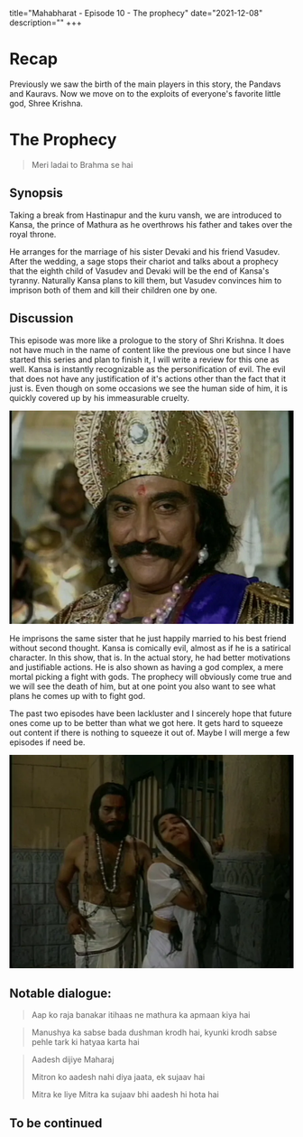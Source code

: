 title="Mahabharat - Episode 10 - The prophecy"
date="2021-12-08"
description=""
+++
# Recap 
Previously we saw the birth of the main players in this story, the Pandavs
and Kauravs. Now we move on to the exploits of everyone's favorite
little god, Shree Krishna. 

# The Prophecy
> Meri ladai to Brahma se hai

## Synopsis
Taking a break from Hastinapur and the kuru vansh, we are introduced to
Kansa, the prince of Mathura as he overthrows his father and takes over the
royal throne. 

He arranges for the marriage of his sister Devaki and his friend Vasudev.
After the wedding, a sage stops their chariot and talks about a prophecy
that the eighth child of Vasudev and Devaki will be the end of Kansa's
tyranny. Naturally Kansa plans to kill them, but Vasudev convinces him to
imprison both of them and kill their children one by one.

## Discussion
This episode was more like a prologue to the story of Shri Krishna. It does not
have much in the name of content like the previous one but since I have started
this series and plan to finish it, I will write a review for this one as well.
Kansa is instantly recognizable as the personification of evil. The evil that
does not have any justification of it's actions other than the fact that it
just is. Even though on some occasions we see the human side of him, it is
quickly covered up by his immeasurable cruelty. 

![Kansa](/static/images/mahabharat/ep_10_1.webp)

He imprisons the same sister that he just happily married to his best friend
without second thought. Kansa is comically evil, almost as if he is a satirical
character. In this show, that is. In the actual story, he had better
motivations and justifiable actions. He is also shown as having a god complex, a
mere mortal picking a fight with gods. The prophecy will obviously come true
and we will see the death of him, but at one point you also want to see what
plans he comes up with to fight god.

The past two episodes have been lackluster and I sincerely hope that future
ones come up to be better than what we got here. It gets hard to squeeze out content
if there is nothing to squeeze it out of. Maybe I will merge a few episodes if need be.

![Vasudev and Devaki are imprisoned](/static/images/mahabharat/ep_10_2.webp)

## Notable dialogue:

> Aap ko raja banakar itihaas ne mathura ka apmaan kiya hai
<!-- -->
> Manushya ka sabse bada dushman krodh hai, kyunki krodh sabse pehle tark ki hatyaa karta hai
<!-- -->
> Aadesh dijiye Maharaj
>
> Mitron ko aadesh nahi diya jaata, ek sujaav hai
>
> Mitra ke liye Mitra ka sujaav bhi aadesh hi hota hai

## To be continued

